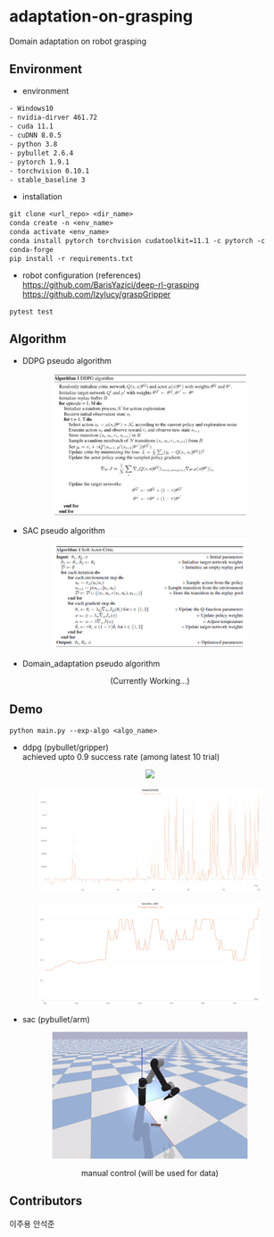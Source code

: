 # adaptation-on-grasping
Domain adaptation on robot grasping 


## Environment
- environment
```
- Windows10
- nvidia-dirver 461.72
- cuda 11.1
- cuDNN 8.0.5
- python 3.8
- pybullet 2.6.4
- pytorch 1.9.1
- torchvision 0.10.1
- stable_baseline 3
```
- installation 
```
git clone <url_repo> <dir_name>
conda create -n <env_name> 
conda activate <env_name> 
conda install pytorch torchvision cudatoolkit=11.1 -c pytorch -c conda-forge
pip install -r requirements.txt
```

- robot configuration (references)       
https://github.com/BarisYazici/deep-rl-grasping     
https://github.com/lzylucy/graspGripper

```
pytest test
```

## Algorithm
- DDPG pseudo algorithm
<p align="center">
<img src="demo/ddpg_pseudo.png" width="350px">
</p>

- SAC pseudo algorithm
<p align="center">
<img src="demo/sac_pseudo.png" width="350px">
</p>

- Domain_adaptation pseudo algorithm
<p align="center">
(Currently Working...)
</p>

## Demo 
```
python main.py --exp-algo <algo_name>
```
- ddpg (pybullet/gripper)    
  achieved upto 0.9 success rate (among latest 10 trial)
<p align="center">
<img src="demo/ddpg_grasping.gif" width="350px">
</p>  
<p align="center">
<img src="demo/ddpg_grasping_reward.png" width="400px">
</p>
<p align="center">
<img src="demo/ddpg_grasping_success.png" width="400px">
</p>

- sac (pybullet/arm)    

<p align="center">
<img src="demo/grasping_manual.gif" width="350px">
</p>  
<p align="center">
manual control (will be used for data)
</p>  

## Contributors
이주용 안석준